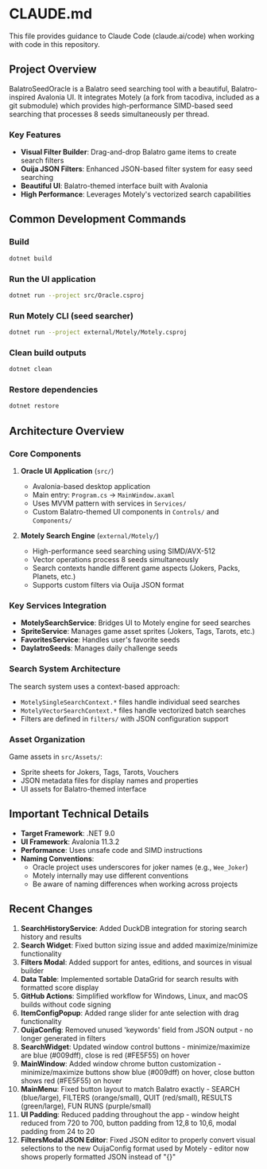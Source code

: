 # CLAUDE.md

This file provides guidance to Claude Code (claude.ai/code) when working with code in this repository.

## Project Overview

BalatroSeedOracle is a Balatro seed searching tool with a beautiful, Balatro-inspired Avalonia UI. It integrates Motely (a fork from tacodiva, included as a git submodule) which provides high-performance SIMD-based seed searching that processes 8 seeds simultaneously per thread.

### Key Features
- **Visual Filter Builder**: Drag-and-drop Balatro game items to create search filters
- **Ouija JSON Filters**: Enhanced JSON-based filter system for easy seed searching
- **Beautiful UI**: Balatro-themed interface built with Avalonia
- **High Performance**: Leverages Motely's vectorized search capabilities


## Common Development Commands

### Build
```bash
dotnet build
```

### Run the UI application
```bash
dotnet run --project src/Oracle.csproj
```

### Run Motely CLI (seed searcher)
```bash
dotnet run --project external/Motely/Motely.csproj
```

### Clean build outputs
```bash
dotnet clean
```

### Restore dependencies
```bash
dotnet restore
```

## Architecture Overview

### Core Components

1. **Oracle UI Application** (`src/`)
   - Avalonia-based desktop application
   - Main entry: `Program.cs` → `MainWindow.axaml`
   - Uses MVVM pattern with services in `Services/`
   - Custom Balatro-themed UI components in `Controls/` and `Components/`

2. **Motely Search Engine** (`external/Motely/`)
   - High-performance seed searching using SIMD/AVX-512
   - Vector operations process 8 seeds simultaneously
   - Search contexts handle different game aspects (Jokers, Packs, Planets, etc.)
   - Supports custom filters via Ouija JSON format

### Key Services Integration

- **MotelySearchService**: Bridges UI to Motely engine for seed searches
- **SpriteService**: Manages game asset sprites (Jokers, Tags, Tarots, etc.)
- **FavoritesService**: Handles user's favorite seeds
- **DaylatroSeeds**: Manages daily challenge seeds

### Search System Architecture

The search system uses a context-based approach:
- `MotelySingleSearchContext.*` files handle individual seed searches
- `MotelyVectorSearchContext.*` files handle vectorized batch searches
- Filters are defined in `filters/` with JSON configuration support

### Asset Organization

Game assets in `src/Assets/`:
- Sprite sheets for Jokers, Tags, Tarots, Vouchers
- JSON metadata files for display names and properties
- UI assets for Balatro-themed interface

## Important Technical Details

- **Target Framework**: .NET 9.0
- **UI Framework**: Avalonia 11.3.2
- **Performance**: Uses unsafe code and SIMD instructions
- **Naming Conventions**: 
  - Oracle project uses underscores for joker names (e.g., `Wee_Joker`)
  - Motely internally may use different conventions
  - Be aware of naming differences when working across projects

## Recent Changes

1. **SearchHistoryService**: Added DuckDB integration for storing search history and results
2. **Search Widget**: Fixed button sizing issue and added maximize/minimize functionality
3. **Filters Modal**: Added support for antes, editions, and sources in visual builder
4. **Data Table**: Implemented sortable DataGrid for search results with formatted score display
5. **GitHub Actions**: Simplified workflow for Windows, Linux, and macOS builds without code signing
6. **ItemConfigPopup**: Added range slider for ante selection with drag functionality
7. **OuijaConfig**: Removed unused 'keywords' field from JSON output - no longer generated in filters
8. **SearchWidget**: Updated window control buttons - minimize/maximize are blue (#009dff), close is red (#FE5F55) on hover
10. **MainWindow**: Added window chrome button customization - minimize/maximize buttons show blue (#009dff) on hover, close button shows red (#FE5F55) on hover
11. **MainMenu**: Fixed button layout to match Balatro exactly - SEARCH (blue/large), FILTERS (orange/small), QUIT (red/small), RESULTS (green/large), FUN RUNS (purple/small)
9. **UI Padding**: Reduced padding throughout the app - window height reduced from 720 to 700, button padding from 12,8 to 10,6, modal padding from 24 to 20
12. **FiltersModal JSON Editor**: Fixed JSON editor to properly convert visual selections to the new OuijaConfig format used by Motely - editor now shows properly formatted JSON instead of "{}"